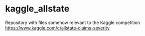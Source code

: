# kaggle_allstate
Repository with files somehow relevant to the Kaggle competition https://www.kaggle.com/c/allstate-claims-severity
